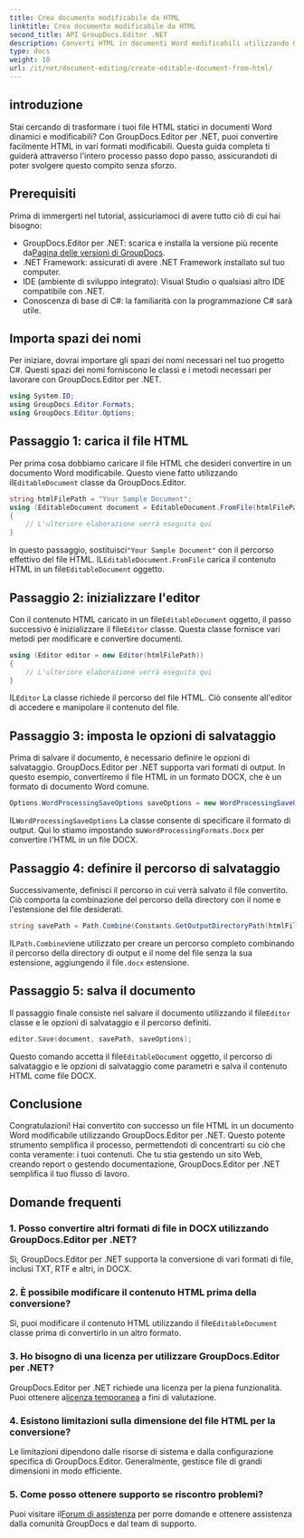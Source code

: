 ```yaml
---
title: Crea documento modificabile da HTML
linktitle: Crea documento modificabile da HTML
second_title: API GroupDocs.Editor .NET
description: Converti HTML in documenti Word modificabili utilizzando GroupDocs.Editor per .NET con questa guida passo passo. Perfetto per semplificare il flusso di lavoro della gestione dei documenti.
type: docs
weight: 10
url: /it/net/document-editing/create-editable-document-from-html/
---
```

## introduzione
Stai cercando di trasformare i tuoi file HTML statici in documenti Word dinamici e modificabili? Con GroupDocs.Editor per .NET, puoi convertire facilmente HTML in vari formati modificabili. Questa guida completa ti guiderà attraverso l'intero processo passo dopo passo, assicurandoti di poter svolgere questo compito senza sforzo.
## Prerequisiti
Prima di immergerti nel tutorial, assicuriamoci di avere tutto ciò di cui hai bisogno:
-  GroupDocs.Editor per .NET: scarica e installa la versione più recente da[Pagina delle versioni di GroupDocs](https://releases.groupdocs.com/editor/net/).
- .NET Framework: assicurati di avere .NET Framework installato sul tuo computer.
- IDE (ambiente di sviluppo integrato): Visual Studio o qualsiasi altro IDE compatibile con .NET.
- Conoscenza di base di C#: la familiarità con la programmazione C# sarà utile.
## Importa spazi dei nomi
Per iniziare, dovrai importare gli spazi dei nomi necessari nel tuo progetto C#. Questi spazi dei nomi forniscono le classi e i metodi necessari per lavorare con GroupDocs.Editor per .NET.
```csharp
using System.IO;
using GroupDocs.Editor.Formats;
using GroupDocs.Editor.Options;
```
## Passaggio 1: carica il file HTML
 Per prima cosa dobbiamo caricare il file HTML che desideri convertire in un documento Word modificabile. Questo viene fatto utilizzando il`EditableDocument` classe da GroupDocs.Editor.

```csharp
string htmlFilePath = "Your Sample Document";
using (EditableDocument document = EditableDocument.FromFile(htmlFilePath, null))
{
    // L'ulteriore elaborazione verrà eseguita qui
}
```
 In questo passaggio, sostituisci`"Your Sample Document"` con il percorso effettivo del file HTML. IL`EditableDocument.FromFile` carica il contenuto HTML in un file`EditableDocument` oggetto.
## Passaggio 2: inizializzare l'editor
 Con il contenuto HTML caricato in un file`EditableDocument` oggetto, il passo successivo è inizializzare il file`Editor` classe. Questa classe fornisce vari metodi per modificare e convertire documenti.

```csharp
using (Editor editor = new Editor(htmlFilePath))
{
    // L'ulteriore elaborazione verrà eseguita qui
}
```
 IL`Editor` La classe richiede il percorso del file HTML. Ciò consente all'editor di accedere e manipolare il contenuto del file.
## Passaggio 3: imposta le opzioni di salvataggio
Prima di salvare il documento, è necessario definire le opzioni di salvataggio. GroupDocs.Editor per .NET supporta vari formati di output. In questo esempio, convertiremo il file HTML in un formato DOCX, che è un formato di documento Word comune.

```csharp
Options.WordProcessingSaveOptions saveOptions = new WordProcessingSaveOptions(WordProcessingFormats.Docx);
```
 IL`WordProcessingSaveOptions` La classe consente di specificare il formato di output. Qui lo stiamo impostando su`WordProcessingFormats.Docx` per convertire l'HTML in un file DOCX.
## Passaggio 4: definire il percorso di salvataggio
Successivamente, definisci il percorso in cui verrà salvato il file convertito. Ciò comporta la combinazione del percorso della directory con il nome e l'estensione del file desiderati.

```csharp
string savePath = Path.Combine(Constants.GetOutputDirectoryPath(htmlFilePath), Path.GetFileNameWithoutExtension(htmlFilePath) + ".docx");
```
 IL`Path.Combine`viene utilizzato per creare un percorso completo combinando il percorso della directory di output e il nome del file senza la sua estensione, aggiungendo il file`.docx` estensione.
## Passaggio 5: salva il documento
 Il passaggio finale consiste nel salvare il documento utilizzando il file`Editor` classe e le opzioni di salvataggio e il percorso definiti.

```csharp
editor.Save(document, savePath, saveOptions);
```
 Questo comando accetta il file`EditableDocument` oggetto, il percorso di salvataggio e le opzioni di salvataggio come parametri e salva il contenuto HTML come file DOCX.
## Conclusione
Congratulazioni! Hai convertito con successo un file HTML in un documento Word modificabile utilizzando GroupDocs.Editor per .NET. Questo potente strumento semplifica il processo, permettendoti di concentrarti su ciò che conta veramente: i tuoi contenuti. Che tu stia gestendo un sito Web, creando report o gestendo documentazione, GroupDocs.Editor per .NET semplifica il tuo flusso di lavoro.
## Domande frequenti
### 1. Posso convertire altri formati di file in DOCX utilizzando GroupDocs.Editor per .NET?
Sì, GroupDocs.Editor per .NET supporta la conversione di vari formati di file, inclusi TXT, RTF e altri, in DOCX.
### 2. È possibile modificare il contenuto HTML prima della conversione?
 Sì, puoi modificare il contenuto HTML utilizzando il file`EditableDocument` classe prima di convertirlo in un altro formato.
### 3. Ho bisogno di una licenza per utilizzare GroupDocs.Editor per .NET?
 GroupDocs.Editor per .NET richiede una licenza per la piena funzionalità. Puoi ottenere a[licenza temporanea](https://purchase.groupdocs.com/temporary-license/) a fini di valutazione.
### 4. Esistono limitazioni sulla dimensione del file HTML per la conversione?
Le limitazioni dipendono dalle risorse di sistema e dalla configurazione specifica di GroupDocs.Editor. Generalmente, gestisce file di grandi dimensioni in modo efficiente.
### 5. Come posso ottenere supporto se riscontro problemi?
 Puoi visitare il[Forum di assistenza](https://forum.groupdocs.com/c/editor/20) per porre domande e ottenere assistenza dalla comunità GroupDocs e dal team di supporto.